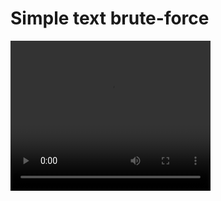 # Simple text brute-force

<video width="320" height="240" controls>
  <source src='https://cdn.discordapp.com/attachments/772600326318325774/1071413036163809350/07b69d66f66f62f8cd5a53c1ad9d0ab7.mp4' type="video/mp4">
</video>
